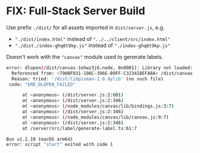 # FIX: Full-Stack Server Build

Use prefix `./dist/` for all assets imported in `dist/server.js`, e.g.
- `"./dist/index.html"` instead of `"../../client/src/index.html"`
- `"./dist./index-ghq6t9kp.js"` instead of `"./index-ghq6t9kp.js"`

Doesn't work with the `"canvas"` module used to generate labels.

```sh
error: dlopen(/dist/canvas-1ehwz3j6.node, 0x0001): Library not loaded: @loader_path/libpixman-1.0.dylib
  Referenced from: <790BF931-196C-396E-B9FF-C323418EFA8A> /dist/canvas-1ehwz3j6.node
  Reason: tried: '/dist/libpixman-1.0.dylib' (no such file)
 code: "ERR_DLOPEN_FAILED"

      at <anonymous> (/dist/server.js:2:601)
      at <anonymous> (/dist/server.js:2:346)
      at <anonymous> (/node_modules/canvas/lib/bindings.js:3:7)
      at <anonymous> (/dist/server.js:2:346)
      at <anonymous> (/node_modules/canvas/lib/canvas.js:9:7)
      at <anonymous> (/dist/server.js:2:346)
      at /server/src/label/generate-label.ts:61:7

Bun v1.2.19 (macOS arm64)
error: script "start" exited with code 1
```

